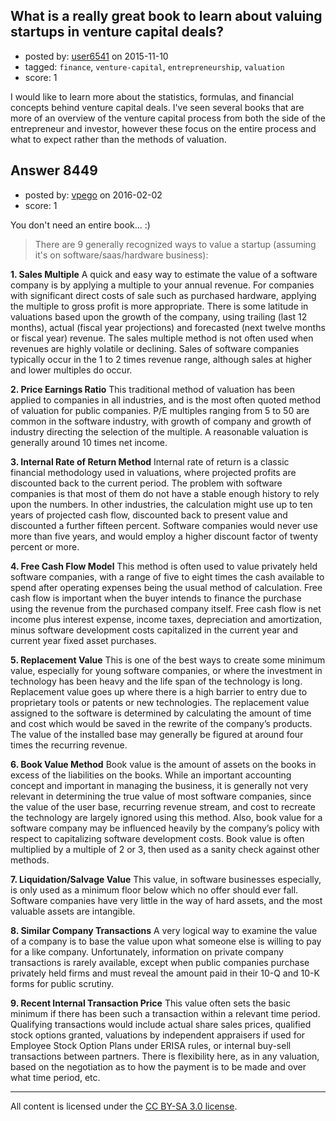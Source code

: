 ## What is a really great book to learn about valuing startups in venture capital deals?

- posted by: [user6541](https://stackexchange.com/users/7277447/user6541) on 2015-11-10
- tagged: `finance`, `venture-capital`, `entrepreneurship`, `valuation`
- score: 1

I would like to learn more about the statistics, formulas, and financial concepts behind venture capital deals. I've seen several books that are more of an overview of the venture capital process from both the side of the entrepreneur and investor, however these focus on the entire process and what to expect rather than the methods of valuation. 


## Answer 8449

- posted by: [vpego](https://stackexchange.com/users/7073322/vpego) on 2016-02-02
- score: 1

You don't need an entire book... :)

> There are 9 generally recognized ways to value a startup (assuming
> it's on software/saas/hardware business):

**1.      Sales Multiple**
A quick and easy way to estimate the value of a software company is by applying a multiple to your annual revenue.  For companies with significant direct costs of sale such as purchased hardware, applying the multiple to gross profit is more appropriate.  There is some latitude in valuations based upon the growth of the company, using trailing (last 12 months), actual (fiscal year projections) and forecasted (next twelve months or fiscal year) revenue.  The sales multiple method is not often used when revenues are highly volatile or declining.  Sales of software companies typically occur in the 1 to 2 times revenue range, although sales at higher and lower multiples do occur.

**2.   Price Earnings Ratio**
This traditional method of valuation has been applied to companies in all industries, and is the most often quoted method of valuation for public companies.  P/E multiples ranging from 5 to 50 are common in the software industry, with growth of company and growth of industry directing the selection of the multiple.  A reasonable valuation is generally around 10 times net income.

**3.   Internal Rate of Return Method**
Internal rate of return is a classic financial methodology used in valuations, where projected profits are discounted back to the current period.  The problem with software companies is that most of them do not have a stable enough history to rely upon the numbers.  In other industries, the calculation might use up to ten years of projected cash flow, discounted back to present value and discounted a further fifteen percent.  Software
companies would never use more than five years, and would employ a higher discount factor of twenty percent or more.

**4.   Free Cash Flow Model**
This method is often used to value privately held software companies, with a range of five to eight times the cash available to spend after operating expenses being the usual method of calculation.  Free cash flow is important when the buyer intends to finance the purchase using the revenue from the purchased company itself.  Free cash flow is net income plus interest expense, income taxes, depreciation and amortization, minus software development costs capitalized in the current year and current year fixed asset purchases.

**5.   Replacement Value**
This is one of the best ways to create some minimum value, especially for young software companies, or where the investment in technology has been heavy and the life span of the technology is long.  Replacement value goes up where there is a high barrier to entry due to proprietary tools or patents or new technologies.  The replacement value assigned to the software is determined by calculating the amount of time and cost which would be saved in the rewrite of the company’s products.  The value of the installed base may generally be figured at around four times the recurring revenue.

**6.   Book Value Method**
Book value is the amount of assets on the books in excess of the liabilities on the books.  While an important accounting concept and important in managing the business, it is generally not very relevant in determining the true value of most software companies, since the value of the user base, recurring revenue stream, and cost to recreate the technology are largely ignored using this method.  Also, book value for a software company may be influenced heavily by the company’s policy  with respect to capitalizing software development costs.  Book value is often multiplied by a multiple of 2 or 3, then used as a sanity check against other methods.

**7.   Liquidation/Salvage Value**
This value, in software businesses especially, is only used as a minimum floor below which no offer should ever fall.  Software companies have very little in the way of hard assets, and the most valuable assets are intangible.

**8.   Similar Company Transactions**
A very logical way to examine the value of a company is to base the value upon what someone else is willing to pay for a like company.  Unfortunately, information on private company transactions is rarely available, except when public companies purchase
privately held firms and must reveal the amount paid in their 10-Q and 10-K forms for public scrutiny.

**9.   Recent Internal Transaction Price**
This value often sets the basic minimum if there has been such a transaction within a relevant time period.  Qualifying transactions would include actual share sales prices, qualified stock options granted, valuations by independent appraisers if used for Employee Stock Option Plans under ERISA rules, or internal buy-sell transactions between partners.  There is flexibility here, as in any valuation, based on the negotiation as to how the payment is to be made and over what time period, etc.



---

All content is licensed under the [CC BY-SA 3.0 license](https://creativecommons.org/licenses/by-sa/3.0/).
